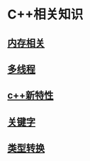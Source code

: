 # C++相关知识
## [内存相关](/knowledge/cpp/memory.md)
## [多线程](/knowledge/cpp/threads.md)
## [c++新特性](/knowledge/cpp/c11.md)
## [关键字](/knowledge/cpp/keywords.md)
## [类型转换](/knowledge/cpp/typecast.md)